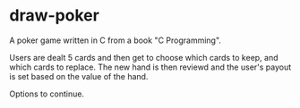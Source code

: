 # draw-poker

A poker game written in C from a book "C Programming". 

Users are dealt 5 cards and then get to choose which cards to keep, and which cards to replace.
The new hand is then reviewd and the user's payout is set based on the value of the hand.

Options to continue.